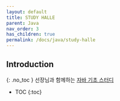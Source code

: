 ```yaml
---
layout: default
title: STUDY HALLE
parent: Java
nav_order: 3
has_children: true
permalink: /docs/java/study-halle
---
```

## Introduction
{: .no_toc }
선장님과 함께하는 [자바 기초 스터디](https://github.com/whiteship/live-study)

- TOC
{:toc}